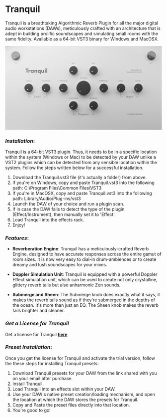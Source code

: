 # Tranquil
Tranquil is a breathtaking Algorithmic Reverb Plugin for all the major digital audio workstations (DAWs), meticulously crafted with an architecture that is adept in building prolific soundscapes and simulating small rooms with the same fidelity. Available as a 64-bit VST3 binary for Windows and MacOSX.

!["bg"](/assets/bg.png)

### *Installation*:
Tranquil is a 64-bit VST3 plugin. Thus, it needs to be in a specific location within the system (Windows or Mac) to be detected by your DAW unlike a VST2 plugins which can be detected from any sensible location within the system. Follow the steps written below for a successful installation.

1. Download the Tranquil.vst3 file (it's actually a folder) from above.
2. If you're on Windows, copy and paste Tranquil.vst3 into the following path: C:\Program Files\Common Files\VST3
3. If you're in MacOSX, copy and paste Tranquil.vst3 into the following path: Library/Audio/Plug-ins/vst3
4. Launch the DAW of your choice and run a plugin scan.
5. If in case the DAW fails to detect the type of the plugin (Effect/Instrument), then manually set it to 'Effect'.
6. Load Tranquil into the effects rack.
7. Enjoy!

### *Features*:

* **Reverberation Engine**: Tranquil has a meticulously-crafted Reverb Engine, designed to have accurate responses across the entire gamut of room sizes. It is now very easy to dial-in drum-ambiences or to create dreamy and lush soundscapes for your mixes.

* **Doppler Simulation Unit**: Tranquil is equipped with a powerful Doppler Effect simulation unit, which can be used to create not only crystalline, glittery reverb tails but also anharmonic Zen sounds.

* **Submerge and Sheen**: The Submerge knob does exactly what it says, it makes the reverb tails sound as if they're submerged in the depths of the ocean. It's more than just an EQ. The Sheen knob makes the reverb tails brighter and cleaner.

### *Get a License for Tranquil*
Get a license for Tranquil **[here](https://devashish-gupta.github.io/Tranquil/)**

### *Preset Installation*:
Once you get the license for Tranquil and activate the trial version, follow the these steps for installing Tranquil presets:

1.  Download Tranquil presets for your DAW from the link shared with you on your email after purchase.
2.  Install Tranquil.
3.  Load Tranquil into an effects slot within your DAW.
4.  Use your DAW's native preset creation/loading mechanism, and open the location at which the DAW stores the presets for Tranquil.
5.  Copy and Paste the preset files directly into that location.
6.  You're good to go!
